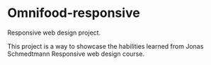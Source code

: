 # Omnifood-responsive
Responsive web design project.

This project is a way to showcase the habilities learned from Jonas Schmedtmann Responsive web design course.
